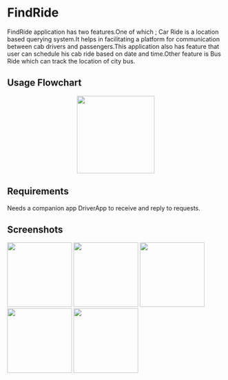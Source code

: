 # FindRide
FindRide application has two features.One of which ; Car Ride is a location based querying system.It helps in facilitating a platform for communication between cab drivers and passengers.This application also has feature that user can schedule his cab ride based on date and time.Other feature is Bus Ride which can track the location of city bus.

## Usage Flowchart
<p align="center">
  <img src="https://github.com/AvidTriumph/FindRide/blob/master/images/flowchart.png" width="180" />
</p>

## Requirements
Needs a companion app DriverApp to receive and reply to requests.

## Screenshots
<p float="left">
  <img src="https://github.com/AvidTriumph/FindRide/blob/master/images/signIn.png" width="150" />
  <img src="https://github.com/AvidTriumph/FindRide/blob/master/images/1.png" width="150" />
  <img src="https://github.com/AvidTriumph/FindRide/blob/master/images/2a.png" width="150" />
  <img src="https://github.com/AvidTriumph/FindRide/blob/master/images/2b.png" width="150" /> 
  <img src="https://github.com/AvidTriumph/FindRide/blob/master/images/3.png" width="150" /> 
</p>

